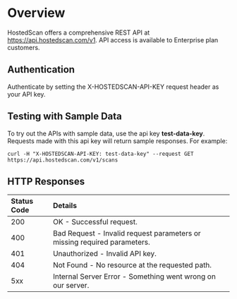 # Overview

HostedScan offers a comprehensive REST API at https://api.hostedscan.com/v1. API access is available to Enterprise plan customers.

## Authentication

Authenticate by setting the X-HOSTEDSCAN-API-KEY request header as your API key.

## Testing with Sample Data

To try out the APIs with sample data, use the api key **test-data-key**. Requests made with this api key will return sample responses. For example:

```text
curl -H "X-HOSTEDSCAN-API-KEY: test-data-key" --request GET https://api.hostedscan.com/v1/scans
```

## HTTP Responses

| Status Code | Details |
| :--- | :--- |
| 200 | OK - Successful request. |
| 400 | Bad Request - Invalid request parameters or missing required parameters. |
| 401 | Unauthorized - Invalid API key. |
| 404 | Not Found - No resource at the requested path. |
| 5xx | Internal Server Error - Something went wrong on our server. |




